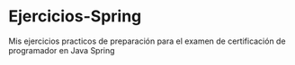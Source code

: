 # Ejercicios-Spring

Mis ejercicios practicos de preparación para el examen de certificación de programador en Java Spring
